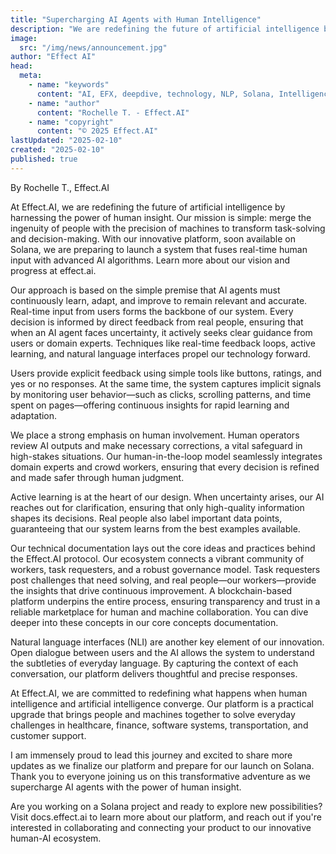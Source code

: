 ```yaml
---
title: "Supercharging AI Agents with Human Intelligence"
description: "We are redefining the future of artificial intelligence by harnessing the power of human insight. Our mission is simple: merge the ingenuity of people with the precision of machines to transform task-solving and decision-making."
image:
  src: "/img/news/announcement.jpg"
author: "Effect AI"
head:
  meta:
    - name: "keywords"
      content: "AI, EFX, deepdive, technology, NLP, Solana, Intelligence"
    - name: "author"
      content: "Rochelle T. - Effect.AI"
    - name: "copyright"
      content: "© 2025 Effect.AI"
lastUpdated: "2025-02-10"
created: "2025-02-10"
published: true
---
```

By Rochelle T., Effect.AI

At Effect.AI, we are redefining the future of artificial intelligence by harnessing the power of human insight. Our mission is simple: merge the ingenuity of people with the precision of machines to transform task-solving and decision-making. With our innovative platform, soon available on Solana, we are preparing to launch a system that fuses real-time human input with advanced AI algorithms. Learn more about our vision and progress at effect.ai.

Our approach is based on the simple premise that AI agents must continuously learn, adapt, and improve to remain relevant and accurate. Real-time input from users forms the backbone of our system. Every decision is informed by direct feedback from real people, ensuring that when an AI agent faces uncertainty, it actively seeks clear guidance from users or domain experts. Techniques like real-time feedback loops, active learning, and natural language interfaces propel our technology forward.

Users provide explicit feedback using simple tools like buttons, ratings, and yes or no responses. At the same time, the system captures implicit signals by monitoring user behavior—such as clicks, scrolling patterns, and time spent on pages—offering continuous insights for rapid learning and adaptation.

We place a strong emphasis on human involvement. Human operators review AI outputs and make necessary corrections, a vital safeguard in high-stakes situations. Our human-in-the-loop model seamlessly integrates domain experts and crowd workers, ensuring that every decision is refined and made safer through human judgment.

Active learning is at the heart of our design. When uncertainty arises, our AI reaches out for clarification, ensuring that only high-quality information shapes its decisions. Real people also label important data points, guaranteeing that our system learns from the best examples available.

Our technical documentation lays out the core ideas and practices behind the Effect.AI protocol. Our ecosystem connects a vibrant community of workers, task requesters, and a robust governance model. Task requesters post challenges that need solving, and real people—our workers—provide the insights that drive continuous improvement. A blockchain-based platform underpins the entire process, ensuring transparency and trust in a reliable marketplace for human and machine collaboration. You can dive deeper into these concepts in our core concepts documentation.

Natural language interfaces (NLI) are another key element of our innovation. Open dialogue between users and the AI allows the system to understand the subtleties of everyday language. By capturing the context of each conversation, our platform delivers thoughtful and precise responses.

At Effect.AI, we are committed to redefining what happens when human intelligence and artificial intelligence converge. Our platform is a practical upgrade that brings people and machines together to solve everyday challenges in healthcare, finance, software systems, transportation, and customer support.

I am immensely proud to lead this journey and excited to share more updates as we finalize our platform and prepare for our launch on Solana. Thank you to everyone joining us on this transformative adventure as we supercharge AI agents with the power of human insight.

Are you working on a Solana project and ready to explore new possibilities? Visit docs.effect.ai to learn more about our platform, and reach out if you're interested in collaborating and connecting your product to our innovative human-AI ecosystem.
